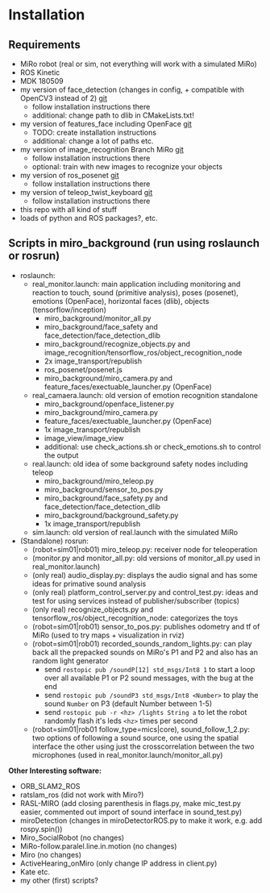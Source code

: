 
# Installation

## Requirements
- MiRo robot (real or sim, not everything will work with a simulated MiRo)
- ROS Kinetic
- MDK 180509
- my version of face_detection (changes in config, + compatible with OpenCV3 instead of 2) [git](https://github.com/JannisBush/face_detection)
	- follow installation instructions there
	- additional: change path to dlib in CMakeLists.txt!
- my version of features_face including OpenFace [git](https://github.com/JannisBush/features_face)
	- TODO: create installation instructions
	- additional: change a lot of paths etc.
- my version of image_recognition Branch MiRo [git](https://github.com/JannisBush/image_recognition/tree/miro)
	- follow installation instructions there
	- optional: train with new images to recognize your objects
- my version of ros_posenet  [git](https://github.com/JannisBush/ros_posenet)
	- follow installation instructions there
- my version of teleop_twist_keyboard [git](https://github.com/JannisBush/teleop_twist_keyboard_MiRo)
	- follow installation instructions there
- this repo with all kind of stuff
- loads of python and ROS packages?, etc.

## Scripts in miro_background (run using roslaunch or rosrun)
- roslaunch:
	- real_monitor.launch: main application including monitoring and reaction to touch, sound (primitive analysis), poses (posenet), emotions (OpenFace), horizontal faces (dlib), objects (tensorflow/inception)
		- miro_background/monitor_all.py
		- miro_background/face_safety and face_detection/face_detection_dlib
		- miro_background/recognize_objects.py and image_recognition/tensorflow_ros/object_recognition_node
		- 2x image_transport/republish
		- ros_posenet/posenet.js
		- miro_background/miro_camera.py and feature_faces/exectuable_launcher.py (OpenFace)
	- real_camaera.launch: old version of emotion recognition standalone
		- miro_background/openface_listener.py 
		- miro_background/miro_camera.py
		- feature_faces/exectuable_launcher.py (OpenFace)
		- 1x image_transport/republish
		- image_view/image_view
		- additional: use check_actions.sh or check_emotions.sh to control the output
	- real.launch: old idea of some background safety nodes including teleop
		- miro_background/miro_teleop.py
		- miro_background/sensor_to_pos.py
		- miro_background/face_safety.py and face_detection/face_detection_dlib
		- miro_background/background_safety.py
		- 1x image_transport/republish
	- sim.launch: old version of real.launch with the simulated MiRo
- (Standalone) rosrun:
	- (robot=sim01|rob01) miro_teleop.py: receiver node for teleoperation
	- (monitor.py and monitor_all.py: old versions of monitor_all.py used in real_monitor.launch)
	- (only real) audio_display.py: displays the audio signal and has some ideas for primative sound analysis
	- (only real) platform_control_server.py and control_test.py: ideas and test for using services instead of publisher/subscriber (topics)
	- (only real) recognize_objects.py and tensorflow_ros/object_recognition_node: categorizes the toys
	- (robot=sim01|rob01) sensor_to_pos.py: publishes odometry and tf of MiRo (used to try maps + visualization in rviz)
	- (robot=sim01|rob01) recorded_sounds_random_lights.py: can play back all the prepacked sounds on MiRo's P1 and P2 and also has an random light generator
		- send `rostopic pub /soundP[12] std_msgs/Int8 1` to start a loop over all available P1 or P2 sound messages, with the bug at the end
		- send `rostopic pub /soundP3 std_msgs/Int8 <Number>` to play the sound `Number` on P3 (default Number between 1-5)
		- send `rostopic pub -r <hz> /lights String a` to let the robot randomly flash it's leds `<hz>` times per second
	- (robot=sim01|rob01 follow_type=mics|core), sound_follow_1_2.py: two options of following a sound source, one using the spatial interface the other using just the crosscorrelation between the two microphones (used in real_monitor.launch/monitor_all.py)

**Other Interesting software:**
- ORB_SLAM2_ROS
- ratslam_ros (did not work with Miro?)
- RASL-MIRO (add closing parenthesis in flags.py, make mic_test.py easier, commented out import of sound interface in sound_test.py)
- miroDetection (changes in miroDetectorROS.py to make it work, e.g. add rospy.spin())
- Miro_SocialRobot (no changes)
- MiRo-follow.paralel.line.in.motion (no changes)
- Miro (no changes)
- ActiveHearing_onMiro (only change IP address in client.py)
- Kate etc.
- my other (first) scripts?


